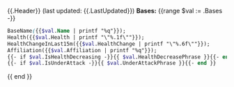 {{.Header}} (last updated: {{.LastUpdated}})
**Bases:**
{{range $val := .Bases -}}
```scss
BaseName({{$val.Name | printf "%q"}});
Health({{$val.Health | printf "\"%.1f\""}});
HealthChangeInLast15m({{$val.HealthChange | printf "\"%.6f\""}});
Affiliation({{$val.Affiliation | printf "%q"}});
{{- if $val.IsHealthDecreasing -}}{{ $val.HealthDecreasePhrase }}{{- end }}
{{- if $val.IsUnderAttack -}}{{ $val.UnderAttackPhrase }}{{- end }}
```
{{ end }}
